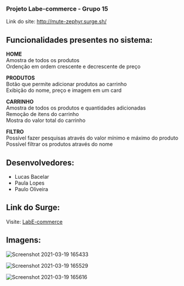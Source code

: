 ### Projeto Labe-commerce - Grupo 15

Link do site: http://mute-zephyr.surge.sh/

**<h2>Funcionalidades presentes no sistema:</h2>** 
**HOME**<br>
Amostra de todos os produtos<br>
Ordenção em ordem crescente e decrescente de preço

**PRODUTOS**<br>
Botão que permite adicionar produtos ao carrinho<br>
Exibição do nome, preço e imagem em um card

**CARRINHO**<br>
Amostra de todos os produtos e quantidades adicionadas<br>
Remoção de itens do carrinho<br>
Mostra do valor total do carrinho

**FILTRO**<br>
Possível fazer pesquisas através do valor mínimo e máximo do produto<br>
Possível filtrar os produtos através do nome


## Desenvolvedores:
- Lucas Bacelar
- Paula Lopes
- Paulo Oliveira

## Link do Surge:
Visite: [LabE-commerce](mute-zephyr.surge.sh)

## Imagens:

![Screenshot 2021-03-19 165433](https://user-images.githubusercontent.com/57108685/111835775-23ccca00-88d4-11eb-9820-f08088534297.png)

![Screenshot 2021-03-19 165529](https://user-images.githubusercontent.com/57108685/111835776-24fdf700-88d4-11eb-8d52-c7829359a795.png)

![Screenshot 2021-03-19 165616](https://user-images.githubusercontent.com/57108685/111835777-25968d80-88d4-11eb-86d1-b0dc67fda853.png)


